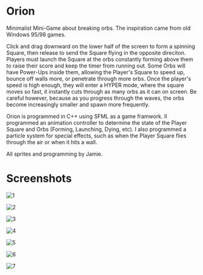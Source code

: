 # Orion
Minimalist Mini-Game about breaking orbs. The inspiration came from old Windows 95/98 games.

Click and drag downward on the lower half of the screen to form a spinning Square, then release to send the Square flying in the opposite direciton. Players must launch the Square at the orbs constantly forming above them to raise their score and keep the timer from running out. Some Orbs will have Power-Ups inside them, allowing the Player's Square to speed up, bounce off walls more, or penetrate through more orbs. Once the player's speed is high enough, they will enter a HYPER mode, where the square moves so fast, it instantly cuts through as many orbs as it can on screen. Be careful however, because as you progress through the waves, the orbs become increasingly smaller and spawn more frequently. 

Orion is programmed in C++ using SFML as a game framwork. II programmed an animation controller to determine the state of the Player Square and Orbs (Forming, Launching, Dying, etc). I also programmed a particle system for special effects, such as when the Player Square flies through the air or when it hits a wall.

All sprites and programming by Jamie.

# Screenshots

![1](/Screenshots/00.png)

![2](/Screenshots/01.png)

![3](/Screenshots/02.png)

![4](/Screenshots/03.png)

![5](/Screenshots/04.png)

![6](/Screenshots/05.png)

![7](/Screenshots/06.png)
